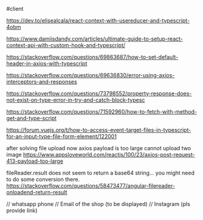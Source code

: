 #client

https://dev.to/elisealcala/react-context-with-usereducer-and-typescript-4obm

https://www.damiisdandy.com/articles/ultimate-guide-to-setup-react-context-api-with-custom-hook-and-typescript/

https://stackoverflow.com/questions/69863687/how-to-set-default-header-in-axios-with-typescript

https://stackoverflow.com/questions/69636830/error-using-axios-interceptors-and-responses

https://stackoverflow.com/questions/73798552/property-response-does-not-exist-on-type-error-in-try-and-catch-block-typesc

https://stackoverflow.com/questions/71592960/how-to-fetch-with-method-get-and-type-script

https://forum.vuejs.org/t/how-to-access-event-target-files-in-typescript-for-an-input-type-file-form-element/122001

after solving file upload now axios payload is too large cannot upload two image
https://www.appsloveworld.com/reactjs/100/23/axios-post-request-413-payload-too-large

fileReader.result does not seem to return a base64 string... you might need to do some conversion there.
https://stackoverflow.com/questions/58473477/angular-filereader-onloadend-return-result

// whatsapp phone
// Email of the shop (to be displayed)
// Instagram (pls provide link)
